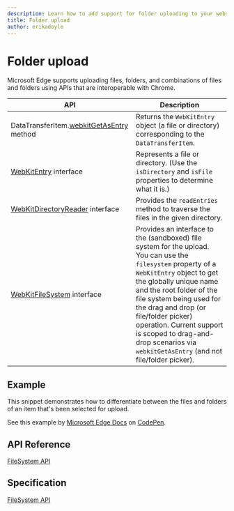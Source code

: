 ```yaml
---
description: Learn how to add support for folder uploading to your website.
title: Folder upload
author: erikadoyle
---
```


# Folder upload

Microsoft Edge supports uploading files, folders, and combinations of files and folders using APIs that are interoperable with Chrome.

| API | Description |
| --- | ----------- |
| DataTransferItem.[webkitGetAsEntry](https://msdn.microsoft.com/library/mt709130) method | Returns the `WebKitEntry` object (a file or directory) corresponding to the `DataTransferItem`. |
| [WebKitEntry](https://msdn.microsoft.com/library/mt732557) interface | Represents a file or directory. (Use the `isDirectory` and `isFile` properties to determine what it is.) |
| [WebKitDirectoryReader](https://msdn.microsoft.com/library/mt732554) interface | Provides the `readEntries` method to traverse the files in the given directory. |
| [WebKitFileSystem](https://msdn.microsoft.com/library/mt732564) interface | Provides an interface to the (sandboxed) file system for the upload. You can use the `filesystem` property of a `WebKitEntry` object to get the globally unique name and the root folder of the file system being used for the drag and drop (or file/folder picker) operation. Current support is scoped to drag-and-drop scenarios via `webkitGetAsEntry` (and not file/folder picker). |

## Example

This snippet demonstrates how to differentiate between the files and folders of an item
that's been selected for upload.

<div class="codepen-wrap"><p data-height="300" data-theme-id="23761" data-slug-hash="wWwBqa?editors=1010" data-default-tab="result" data-user="MicrosoftEdgeDocumentation" data-embed-version="2" data-editable="true" class="codepen">See this example by <a href="https://codepen.io/MicrosoftEdgeDocumentation">Microsoft Edge Docs</a> on <a href="https://codepen.io/MicrosoftEdgeDocumentation/pen/wWwBqa?editors=1010">CodePen</a>.</p></div><script async src="//assets.codepen.io/assets/embed/ei.js"></script>



## API Reference

[FileSystem API](https://msdn.microsoft.com/library/mt732552)

## Specification

[FileSystem API](https://wiki.whatwg.org/wiki/DragAndDropEntries)
